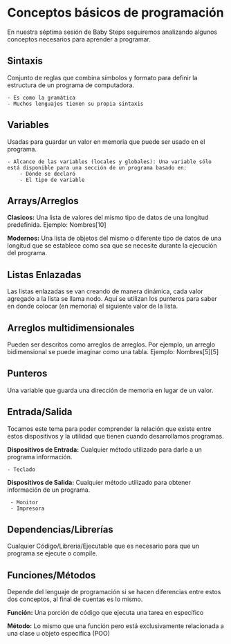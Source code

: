 Conceptos básicos de programación
==

En nuestra séptima sesión de Baby Steps seguiremos analizando algunos conceptos necesarios para aprender a programar.

Sintaxis
--

Conjunto de reglas que combina símbolos y formato para definir la estructura de un programa de computadora.

    - Es como la gramática
    - Muchos lenguajes tienen su propia sintaxis

Variables
--

Usadas para guardar un valor en memoria que puede ser usado en el programa.

    - Alcance de las variables (locales y globales): Una variable sólo está disponible para una sección de un programa basado en:
        - Dónde se declaró
        - El tipo de variable

Arrays/Arreglos
--

**Clasicos:** Una lista de valores del mismo tipo de datos de una longitud predefinida. Ejemplo: Nombres[10]

**Modernos:** Una lista de objetos del mismo o diferente tipo de datos de una longitud que se establece como sea que se necesite durante la ejecución del programa.

Listas Enlazadas
--

Las listas enlazadas se van creando de manera dinámica, cada valor agregado a la lista se llama nodo. Aquí se utilizan los punteros para saber en donde colocar (en memoria) el siguiente valor de la lista.


Arreglos multidimensionales
--

Pueden ser descritos como arreglos de arreglos. Por ejemplo, un arreglo bidimensional se puede imaginar como una tabla. Ejemplo: Nombres[5][5]


Punteros
--

Una variable que guarda una dirección de memoria en lugar de un valor.


Entrada/Salida
--

Tocamos este tema para poder comprender la relación que existe entre estos dispositivos y la utilidad que tienen cuando desarrollamos programas.

**Dispositivos de Entrada:** Cualquier método utilizado para darle a un programa información.

    - Teclado

**Dispositivos de Salida:** Cualquier método utilizado para obtener información de un programa.

     - Monitor
     - Impresora


Dependencias/Librerías
--

Cualquier Código/Libreria/Ejecutable que es necesario para que un programa se ejecute o compile.


Funciones/Métodos
--

Depende del lenguaje de programación si se hacen diferencias entre estos dos conceptos, al final de cuentas es lo mismo.

**Función:** Una porción de código que ejecuta una tarea en específico

**Método:** Lo mismo que una función pero está exclusivamente relacionada a una clase u objeto específica (POO)